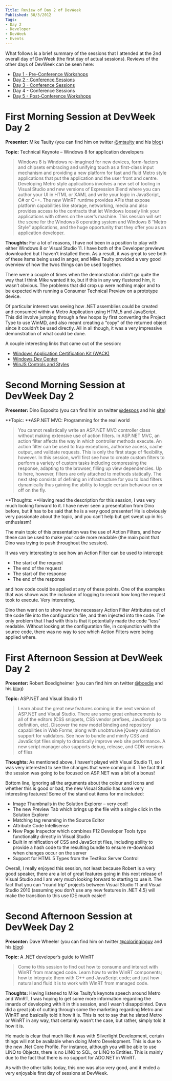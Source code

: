 ```yaml
---
Title: Review of Day 2 of DevWeek
Published: 30/3/2012
Tags:
- Day 2
- Developer
- DevWeek
- Events
---
```


What follows is a brief summary of the sessions that I attended at the 2nd overall day of DevWeek (the first day of actual sessions).  Reviews of the other days of DevWeek can be seen here:

- [Day 1 - Pre-Conference Workshops](http://www.gep13.co.uk/blog/review-of-day-1-of-devweek/)
- [Day 2 - Conference Sessions](http://www.gep13.co.uk/blog/review-of-day-2-of-devweek/)
- [Day 3 - Conference Sessions](http://www.gep13.co.uk/blog/review-of-day-3-of-devweek/)
- Day 4 - Conference Sessions
- [Day 5 - Post-Conference Workshops](http://www.gep13.co.uk/blog/review-of-day-5-of-devweek/)

# First Morning Session at DevWeek Day 2

**Presenter:** Mike Taulty (you can find him on twitter [@mtaulty](https://twitter.com/#!/mtaulty) and his [blog](http://mtaulty.com/communityserver/blogs/mike_taultys_blog/default.aspx))

**Topic:** Technical Keynote – Windows 8 for application developers

> Windows 8 is Windows re-imagined for new devices, form-factors and chipsets embracing and unifying touch as a first-class input mechanism and providing a new platform for fast and fluid Metro style applications that put the application and the user front and centre. Developing Metro style applications involves a new set of tooling in Visual Studio and new versions of Expression Blend where you can author your UI in HTML or XAML and write your logic in JavaScript, C# or C++. The new WinRT runtime provides APIs that expose platform capabilities like storage, networking, media and also provides access to the contracts that let Windows loosely link your applications with others on the user’s machine.
> This session will set the scene for the Windows 8 operating system and Windows 8 “Metro Style” applications, and the huge opportunity that they offer you as an application developer.

**Thoughts:** For a lot of reasons, I have not been in a position to play with either Windows 8 or Visual Studio 11.  I have both of the Developer previews downloaded but I haven’t installed them.  As a result, it was great to see both of these items being used in anger, and Mike Taulty provided a very good overview of how the twos things can be used together.

There were a couple of times when the demonstration didn’t go quite the way that I think Mike wanted it to, but if this in any way flustered him, it wasn’t obvious.  The problems that did crop up were nothing major and to be expected with running a Consumer Technical Preview on a prototype device.

Of particular interest was seeing how .NET assemblies could be created and consumed within a Metro Application using HTML5 and JavaScript.  This did involve jumping through a few hoops by first converting the Project Type to use WinMD, and also meant creating a “copy” of the returned object since it couldn’t be used directly.  All in all though, it was a very impressive demonstration of what could be done.

A couple interesting links that came out of the session:

- [Windows Application Certification Kit (WACK)](http://www.microsoft.com/Download/en/details.aspx?id=27414)
- [Windows Dev Center](http://dev.windows.com)
- [WinJS Controls and Styles](http://msdn.microsoft.com/en-us/library/windows/apps/hh465493.aspx)

# Second Morning Session at DevWeek Day 2

**Presenter:** Dino Esposito (you can find him on twitter [@despos](https://twitter.com/#!/despos) and his [site](http://www.expoware.org/))

**Topic: **ASP.NET MVC: Programming for the real world

> You cannot realistically write an ASP.NET MVC controller class without making extensive use of action filters. In ASP.NET MVC, an action filter affects the way in which controller methods execute. An action filter can be used to trap exceptions, authorise access, cache output, and validate requests. This is only the first stage of flexibility, however. In this session, we’ll first see how to create custom filters to perform a variety of custom tasks including compressing the response, adapting to the browser, filling up view dependencies. Up to here, however, filters are only attached to methods statically. The next step consists of defining an infrastructure for you to load filters dynamically thus gaining the ability to toggle certain behaviour on or off on the fly.

**Thoughts: **Having read the description for this session, I was very much looking forward to it.  I have never seen a presentation from Dino before, but it has to be said that he is a very good presenter!  He is obviously very passionate about the topic, and you can’t help but get swept up in his enthusiasm!

The main topic of this presentation was the use of Action Filters, and how these can be used to make your code more readable (the main point that Dino was trying to push throughout the session).

It was very interesting to see how an Action Filter can be used to intercept:

- The start of the request
- The end of the request
- The start of the response
- The end of the response

and how code could be applied at any of these points.  One of the examples that was shown was the inclusion of logging to record how long the request took to execute.  Very interesting.

Dino then went on to show how the necessary Action Filter Attributes out of the code file into the configuration file, and then injected into the code.  The only problem that I had with this is that it potentially made the code “less” readable.  Without looking at the configuration file, in conjunction with the source code, there was no way to see which Action Filters were being applied where.

# First Afternoon Session at DevWeek Day 2

**Presenter:** Robert Boedigheimer (you can find him on twitter [@boedie](https://twitter.com/#!/boedie) and his [blog](http://aspadvice.com/blogs/robertb))

**Topic:** ASP.NET and Visual Studio 11

> Learn about the great new features coming in the next version of ASP.NET and Visual Studio. There are some great enhancements to all of the editors (CSS snippets, CSS vendor prefixes, JavaScript go to definition, etc). Discover the new model binding and repository capabilities in Web Forms, along with unobtrusive jQuery validation support for validators. See how to bundle and minify CSS and JavaScript files simply to drastically improve web site performance. A new script manager also supports debug, release, and CDN versions of files

**Thoughts:** As mentioned above, I haven’t played with Visual Studio 11, so I was very interested to see the changes that were coming in it.  The fact that the session was going to be focused on ASP.NET was a bit of a bonus!

Bottom line, ignoring all the arguments about the colour and icons and whether this is good or bad, the new Visual Studio has some very interesting features!  Some of the stand out items for me included:

- Image Thumbnails in the Solution Explorer – very cool!
- The new Preview Tab which brings up the file with a single click in the Solution Explorer
- Matching tag renaming in the Source Editor
- Attribute Code Intellisense
- New Page Inspector which combines F12 Developer Tools type functionality directly in Visual Studio
- Built in minification of CSS and JavaScript files, including ability to provide a hash code to the resulting bundle to ensure re-download when changes occur on the server
- Support for HTML 5 Types from the TextBox Server Control

Overall, I really enjoyed this session, not least because Robert is a very good speaker, there are a lot of great features going in this next release of Visual Studio and I am very much looking forward to starting to use it.  The fact that you can “round trip” projects between Visual Studio 11 and Visual Studio 2010 (assuming you don’t use any new features in .NET 4.5) will make the transition to this use IDE much easier!

# Second Afternoon Session at DevWeek Day 2

**Presenter:** Dave Wheeler (you can find him on twitter [@coloringinguy](https://twitter.com/#!/coloringinguy) and his [blog](http://coloringinguy.com/))

**Topic:** A .NET developer’s guide to WinRT

> Come to this session to find out how to consume and interact with WinRT from managed code.
> Learn how to write WinRT components; how to integrate them with C++ and JavaScript code; and just how natural and fluid it is to work with WinRT from managed code.

**Thoughts:** Having listened to Mike Taulty’s keynote speech around Metro and WinRT, I was hoping to get some more information regarding the innards of developing with it in this session, and I wasn’t disappointed.  Dave did a great job of cutting through some the marketing regarding Metro and WinRT and basically told it how it is.  This is not to say that he slated Metro or WinRT in any way, that certainly wasn’t the case, but rather, simply told it how it is.

He made is clear that much like it was with Silverlight Development, certain things will not be available when doing Metro Development.  This is due to the new .Net Core Profile.  For instance, although you will be able to use LINQ to Objects, there is no LINQ to SQL, or LINQ to Entities.  This is mainly due to the fact that there is no support for ADO.NET in WinRT.

As with the other talks today, this one was also very good, and it ended a very enjoyable first day of sessions at DevWeek.
